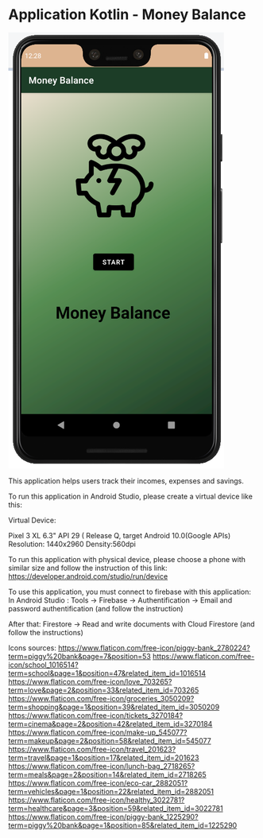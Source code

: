 ﻿# Application Kotlin - Money Balance

![alt text](./images/Capture.png)

This application helps users track their incomes, expenses and savings.

To run this application in Android Studio, please create a virtual device like this:

Virtual Device: 

Pixel 3 XL
6.3"
API 29 ( Release Q, target Android 10.0(Google APIs)
Resolution: 1440x2960
Density:560dpi

To run this application with physical device, please choose a phone with similar size and follow the instruction of this link: https://developer.android.com/studio/run/device

To use this application, you must connect to firebase with this application: 
In Android Studio : 
Tools -> Firebase -> Authentification -> Email and password authentification (and follow the instruction)

After that:
Firestore -> Read and write documents with Cloud Firestore (and follow the instructions)




Icons sources: https://www.flaticon.com/free-icon/piggy-bank_2780224?term=piggy%20bank&page=7&position=53
https://www.flaticon.com/free-icon/school_1016514?term=school&page=1&position=47&related_item_id=1016514
https://www.flaticon.com/free-icon/love_703265?term=love&page=2&position=33&related_item_id=703265
https://www.flaticon.com/free-icon/groceries_3050209?term=shopping&page=1&position=39&related_item_id=3050209
https://www.flaticon.com/free-icon/tickets_3270184?term=cinema&page=2&position=42&related_item_id=3270184
https://www.flaticon.com/free-icon/make-up_545077?term=makeup&page=2&position=58&related_item_id=545077
https://www.flaticon.com/free-icon/travel_201623?term=travel&page=1&position=17&related_item_id=201623
https://www.flaticon.com/free-icon/lunch-bag_2718265?term=meals&page=2&position=14&related_item_id=2718265
https://www.flaticon.com/free-icon/eco-car_2882051?term=vehicles&page=1&position=22&related_item_id=2882051
https://www.flaticon.com/free-icon/healthy_3022781?term=healthcare&page=3&position=59&related_item_id=3022781
https://www.flaticon.com/free-icon/piggy-bank_1225290?term=piggy%20bank&page=1&position=85&related_item_id=1225290